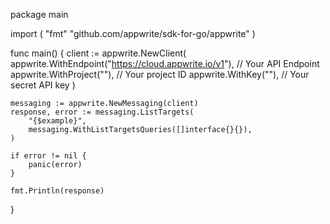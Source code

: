 package main

import (
    "fmt"
	"github.com/appwrite/sdk-for-go/appwrite"
)

func main() {
	client := appwrite.NewClient(
        appwrite.WithEndpoint("https://cloud.appwrite.io/v1"), // Your API Endpoint
        appwrite.WithProject(""), // Your project ID
        appwrite.WithKey(""), // Your secret API key
    )

    messaging := appwrite.NewMessaging(client)
    response, error := messaging.ListTargets(
        "{$example}",
        messaging.WithListTargetsQueries([]interface{}{}),
    )

    if error != nil {
        panic(error)
    }

    fmt.Println(response)
}
